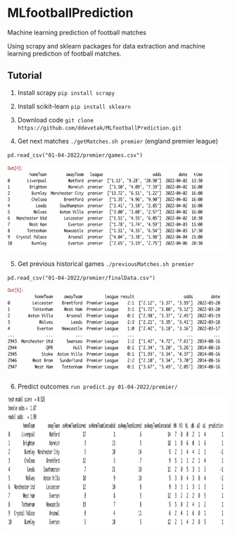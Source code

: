 # MLfootballPrediction
Machine learning prediction of football matches

Using scrapy and sklearn packages for data extraction and machine learning prediction of football matches.

## Tutorial

1. Install scrapy  `pip install scrapy`
  
2. Install scikit-learn  `pip install sklearn`

3. Download code `git clone https://github.com/ddevetak/MLfootballPrediction.git`

4. Get next matches `./getMatches.sh premier` (england premier league)


`pd.read_csv("01-04-2022/premier/games.csv")`

<img src="https://github.com/ddevetak/MLfootballPrediction/blob/main/figures/games.png" width="660" height="200">


5. Get previous historical games `./previousMatches.sh premier`

`pd.read_csv("01-04-2022/premier/finalData.csv")`

<img src="https://github.com/ddevetak/MLfootballPrediction/blob/main/figures/data.png" width="600" height="200">


6. Predict outcomes `run predict.py 01-04-2022/premier/`


<img src="https://github.com/ddevetak/MLfootballPrediction/blob/main/figures/predictions.png" width="720" height="300">



